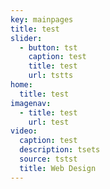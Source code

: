 ```yaml
---
key: mainpages
title: test
slider:
  - button: tst
    caption: test
    title: test
    url: tstts
home:
  title: test
imagenav:
  - title: test
    url: test
video:
  caption: test
  description: tsets
  source: tstst
  title: Web Design
---
```


